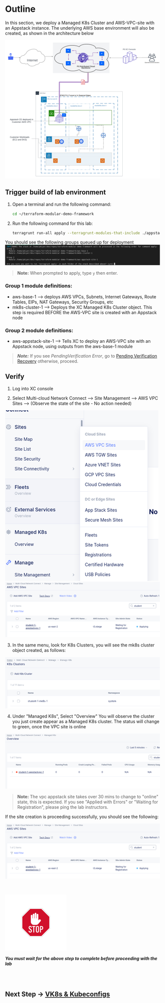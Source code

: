 # Outline

In this section, we deploy a Managed K8s Cluster and AWS-VPC-site with an Appstack instance. The underlying AWS base environment will also be created, as shown in the architecture below

![](./images/Environmental-Diagram.png)


## Trigger build of lab environment

1. Open a terminal and run the following command:

    ```bash
    cd ~/terraform-modular-demo-framework
    ```

1. Run the following command for this lab:

    ```bash
    terragrunt run-all apply --terragrunt-modules-that-include ./appstack.hcl 
    ```
You should see the following groups queued up for deployment
![](./images/appstack-group-final.png)

> **Note:** When prompted to apply, type `y` then enter.

### Group 1 module definitions:  

- aws-base-1 --> deploys AWS VPCs, Subnets, Internet Gateways, Route Tables, EIPs, NAT Gateways, Security Groups, etc  
- mk8s-cluster-1 --> Deploys the XC Managed K8s Cluster object. This step is required BEFORE the AWS-VPC site is created with an Appstack node

### Group 2 module definitions:  

- aws-appstack-site-1 --> Tells XC to deploy an AWS-VPC site with an Appstack node, using outputs from the aws-base-1 module

> ***Note:*** If you see *PendingVerification Error*, go to [Pending Verification Recovery](Pend-ver.md) otherwise, proceed. 

## Verify

1. Log into XC console

2. Select Multi-cloud Network Connect --> Site Management --> AWS VPC Sites --> (Observe the state of the site - No action needed)

![](./images/view-vpc-site.png)
![](./images/site-mgmt-waiting.png)

3. In the same menu, look for K8s Clusters, you will see the mk8s cluster object created, as follows:

![](./images/k8s-object.png)

4. Under "Managed K8s", Select "Overview"
    You will observe the cluster you just create appear as a Managed K8s cluster. The status will change to green, once the VPC site is online

![Managed K8s object](./images/mk8s-object.png)

  > **Note:** The vpc appstack site takes over 30 mins to change to "online" state, this is expected. If you see "Applied with Errors" or "Waiting for Registration", please ping the lab instructors.
  

  If the site creation is proceeding successfully, you should see the following:

![](./images/site-mgmt-waiting.png)

<br/>
<br/>


<img src="images/stop.jpg" alt="stop" width="200"/>

***You must wait for the above step to complete before proceeding with the lab***

<br/>
<br/>


## Next Step -> [VK8s & Kubeconfigs](lab_1.1.md)
